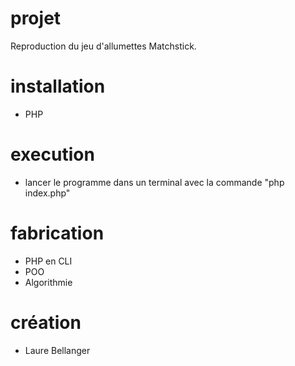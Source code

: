 # projet

Reproduction du jeu d'allumettes Matchstick.

# installation
- PHP

# execution
- lancer le programme dans un terminal avec la commande "php index.php"

# fabrication
- PHP en CLI
- POO
- Algorithmie

# création
- Laure Bellanger
